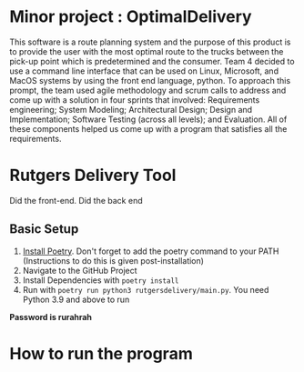 # Minor project : OptimalDelivery

This software is a route planning system and the purpose of this product is to provide the user with the most optimal route to the trucks between the pick-up point which is predetermined and the consumer.
Team 4 decided to use a command line interface that can be used on Linux, Microsoft, and MacOS systems by using the front end language, python. 
To approach this prompt, the team used agile methodology and scrum calls to address and come up with a solution in four sprints that involved: Requirements engineering; System Modeling; Architectural Design; Design and Implementation; Software Testing (across all levels); and Evaluation.
All of these components helped us come up with a program that satisfies all the requirements. 


# Rutgers Delivery Tool

Did the front-end.
Did the back end



## Basic Setup
1. [Install Poetry](https://python-poetry.org/docs/). Don't forget to add the poetry command to your PATH (Instructions to do this is given post-installation)
2. Navigate to the GitHub Project
3. Install Dependencies with `poetry install`
4. Run with `poetry run python3 rutgersdelivery/main.py`. You need Python 3.9 and above to run

**Password is rurahrah**

# How to run the program 
